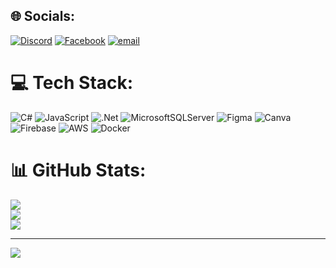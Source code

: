 
## 🌐 Socials:
[![Discord](https://img.shields.io/badge/Discord-%237289DA.svg?logo=discord&logoColor=white)](https://discord.gg/756139350130950334) [![Facebook](https://img.shields.io/badge/Facebook-%231877F2.svg?logo=Facebook&logoColor=white)](https://facebook.com/https://www.facebook.com/vunekk.2304/) [![email](https://img.shields.io/badge/Email-D14836?logo=gmail&logoColor=white)](mailto:truongtuanvu2304@gmail.com) 

# 💻 Tech Stack:
![C#](https://img.shields.io/badge/c%23-%23239120.svg?style=for-the-badge&logo=csharp&logoColor=white) ![JavaScript](https://img.shields.io/badge/javascript-%23323330.svg?style=for-the-badge&logo=javascript&logoColor=%23F7DF1E) ![.Net](https://img.shields.io/badge/.NET-5C2D91?style=for-the-badge&logo=.net&logoColor=white) ![MicrosoftSQLServer](https://img.shields.io/badge/Microsoft%20SQL%20Server-CC2927?style=for-the-badge&logo=microsoft%20sql%20server&logoColor=white) ![Figma](https://img.shields.io/badge/figma-%23F24E1E.svg?style=for-the-badge&logo=figma&logoColor=white) ![Canva](https://img.shields.io/badge/Canva-%2300C4CC.svg?style=for-the-badge&logo=Canva&logoColor=white) ![Firebase](https://img.shields.io/badge/firebase-%23039BE5.svg?style=for-the-badge&logo=firebase) ![AWS](https://img.shields.io/badge/AWS-%23FF9900.svg?style=for-the-badge&logo=amazon-aws&logoColor=white) ![Docker](https://img.shields.io/badge/docker-%230db7ed.svg?style=for-the-badge&logo=docker&logoColor=white)
# 📊 GitHub Stats:
![](https://github-readme-stats.vercel.app/api?username=TunDuzz&theme=dark&hide_border=false&include_all_commits=false&count_private=false)<br/>
![](https://nirzak-streak-stats.vercel.app/?user=TunDuzz&theme=dark&hide_border=false)<br/>
![](https://github-readme-stats.vercel.app/api/top-langs/?username=TunDuzz&theme=dark&hide_border=false&include_all_commits=false&count_private=false&layout=compact)

---
[![](https://visitcount.itsvg.in/api?id=TunDuzz&icon=0&color=0)](https://visitcount.itsvg.in)

<!-- Proudly created with GPRM ( https://gprm.itsvg.in ) -->
